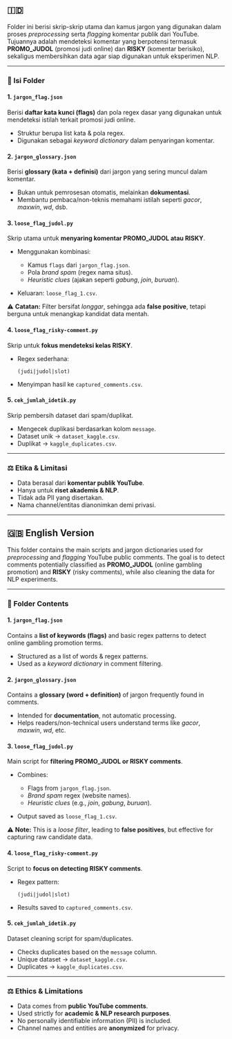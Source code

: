 ## 🇮🇩 

Folder ini berisi skrip-skrip utama dan kamus jargon yang digunakan dalam proses *preprocessing* serta *flagging* komentar publik dari YouTube. Tujuannya adalah mendeteksi komentar yang berpotensi termasuk **PROMO\_JUDOL** (promosi judi online) dan **RISKY** (komentar berisiko), sekaligus membersihkan data agar siap digunakan untuk eksperimen NLP.

---

### 📑 Isi Folder

#### 1. `jargon_flag.json`

Berisi **daftar kata kunci (flags)** dan pola regex dasar yang digunakan untuk mendeteksi istilah terkait promosi judi online.

* Struktur berupa list kata & pola regex.
* Digunakan sebagai *keyword dictionary* dalam penyaringan komentar.

#### 2. `jargon_glossary.json`

Berisi **glossary (kata + definisi)** dari jargon yang sering muncul dalam komentar.

* Bukan untuk pemrosesan otomatis, melainkan **dokumentasi**.
* Membantu pembaca/non-teknis memahami istilah seperti *gacor*, *maxwin*, *wd*, dsb.

#### 3. `loose_flag_judol.py`

Skrip utama untuk **menyaring komentar PROMO\_JUDOL atau RISKY**.

* Menggunakan kombinasi:

  * Kamus `flags` dari `jargon_flag.json`.
  * Pola *brand spam* (regex nama situs).
  * *Heuristic clues* (ajakan seperti *gabung*, *join*, *buruan*).
* Keluaran: `loose_flag_1.csv`.

⚠️ **Catatan:** Filter bersifat *longgar*, sehingga ada **false positive**, tetapi berguna untuk menangkap kandidat data mentah.

#### 4. `loose_flag_risky-comment.py`

Skrip untuk **fokus mendeteksi kelas RISKY**.

* Regex sederhana:

  ```regex
  (judi|judol|slot)
  ```
* Menyimpan hasil ke `captured_comments.csv`.

#### 5. `cek_jumlah_idetik.py`

Skrip pembersih dataset dari spam/duplikat.

* Mengecek duplikasi berdasarkan kolom `message`.
* Dataset unik → `dataset_kaggle.csv`.
* Duplikat → `kaggle_duplicates.csv`.

---

### ⚖️ Etika & Limitasi

* Data berasal dari **komentar publik YouTube**.
* Hanya untuk **riset akademis & NLP**.
* Tidak ada PII yang disertakan.
* Nama channel/entitas dianonimkan demi privasi.

---

## 🇬🇧 English Version

This folder contains the main scripts and jargon dictionaries used for *preprocessing* and *flagging* YouTube public comments. The goal is to detect comments potentially classified as **PROMO\_JUDOL** (online gambling promotion) and **RISKY** (risky comments), while also cleaning the data for NLP experiments.

---

### 📑 Folder Contents

#### 1. `jargon_flag.json`

Contains a **list of keywords (flags)** and basic regex patterns to detect online gambling promotion terms.

* Structured as a list of words & regex patterns.
* Used as a *keyword dictionary* in comment filtering.

#### 2. `jargon_glossary.json`

Contains a **glossary (word + definition)** of jargon frequently found in comments.

* Intended for **documentation**, not automatic processing.
* Helps readers/non-technical users understand terms like *gacor*, *maxwin*, *wd*, etc.

#### 3. `loose_flag_judol.py`

Main script for **filtering PROMO\_JUDOL or RISKY comments**.

* Combines:

  * Flags from `jargon_flag.json`.
  * *Brand spam* regex (website names).
  * *Heuristic clues* (e.g., *join*, *gabung*, *buruan*).
* Output saved as `loose_flag_1.csv`.

⚠️ **Note:** This is a *loose filter*, leading to **false positives**, but effective for capturing raw candidate data.

#### 4. `loose_flag_risky-comment.py`

Script to **focus on detecting RISKY comments**.

* Regex pattern:

  ```regex
  (judi|judol|slot)
  ```
* Results saved to `captured_comments.csv`.

#### 5. `cek_jumlah_idetik.py`

Dataset cleaning script for spam/duplicates.

* Checks duplicates based on the `message` column.
* Unique dataset → `dataset_kaggle.csv`.
* Duplicates → `kaggle_duplicates.csv`.

---

### ⚖️ Ethics & Limitations

* Data comes from **public YouTube comments**.
* Used strictly for **academic & NLP research purposes**.
* No personally identifiable information (PII) is included.
* Channel names and entities are **anonymized** for privacy.

